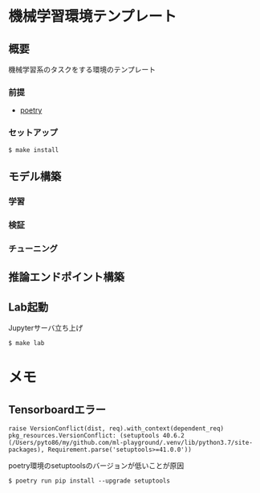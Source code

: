 # 機械学習環境テンプレート
## 概要
機械学習系のタスクをする環境のテンプレート
### 前提
- [poetry]()
### セットアップ
```
$ make install
```
## モデル構築
### 学習
### 検証
### チューニング
## 推論エンドポイント構築
## Lab起動
Jupyterサーバ立ち上げ
```
$ make lab
```
# メモ
## Tensorboardエラー
```
raise VersionConflict(dist, req).with_context(dependent_req)
pkg_resources.VersionConflict: (setuptools 40.6.2 (/Users/pyto86/my/github.com/ml-playground/.venv/lib/python3.7/site-packages), Requirement.parse('setuptools>=41.0.0'))
```
poetry環境のsetuptoolsのバージョンが低いことが原因
```
$ poetry run pip install --upgrade setuptools
```